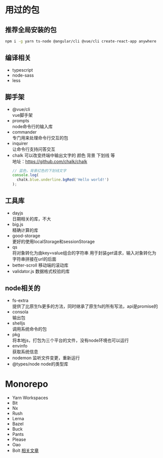 # 用过的包

## 推荐全局安装的包
```bash
npm i -g yarn ts-node @angular/cli @vue/cli create-react-app anywhere
```

## 编译相关
- typescript
- node-sass
- less

## 脚手架
- @vue/cli    
  vue脚手架
- prompts  
  node命令行的输入库
- commander  
  专门用来处理命令行交互的包
- inquirer  
  让命令行支持问答交互
- chalk
  可以改变终端中输出文字的 颜色 背景 下划线 等  
  地址：https://github.com/chalk/chalk  
  ```js
  // 蓝色，背景红色的下划线文字
  console.log(
    chalk.blue.underline.bgRed('Hello world!')
  );
  ```

## 工具库
- dayjs  
  日期相关的库，不大
- big.js  
  精确计算的库
- good-storage  
  更好的使用localStorage和sessionStorage
- qs  
  将对象转化为由key=value组合的字符串
  用于封装get请求，输入对象转化为字符串拼接在url的后面
- better-scroll
  移动端的滚动库
- validator.js
  数据格式校验的库

## node相关的
- fs-extra  
  提供了比原生fs更多的方法，同时继承了原生fs的所有写法，api是promise的
- consola  
  输出包
- shelljs  
  调用系统命令的包
- pkg  
  将本地js，打包为三个平台的文件，没有node环境也可以运行
- envinfo  
  获取系统信息
- nodemon
  监听文件变更，重新运行  
- @types/node
  node的类型库

# Monorepo
- Yarn Workspaces
- Bit
- Nx
- Rush
- Lerna
- Bazel
- Buck
- Pants
- Please
- Oao
- Bolt
[相关文章](https://blog.51cto.com/u_15080034/2589002)